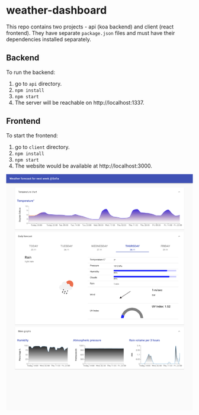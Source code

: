 # weather-dashboard

This repo contains two projects - api (koa backend) and client (react frontend).
They have separate `package.json` files and must have their dependencies installed separately.

## Backend

To run the backend:

1. go to `api` directory.
2. `npm install`
3. `npm start`
4. The server will be reachable on http://localhost:1337.

## Frontend

To start the frontend:

1. go to `client` directory.
2. `npm install`
3. `npm start`
4. The website would be available at http://localhost:3000.

![Screenshot](screenshot.png?raw=true 'Screenshot')
